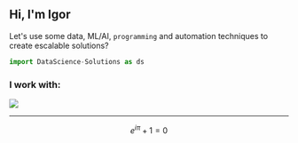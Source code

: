 ## Hi, I'm Igor

Let's use some data, ML/AI, `programming` and automation techniques to create escalable solutions?

```py
import DataScience-Solutions as ds
```

  <h3>I work with:</h3>
  <a href="https://github.com/igorsilvaDS"><img src="https://go-skill-icons.vercel.app/api/icons?i=py,numpy,pandas,matplotlib,seaborn,pytorch,r,git,mysql,postgresql,pbi,looker,gcp" />
  </a>
  
---

$$e^{i\pi} + 1 = 0$$

